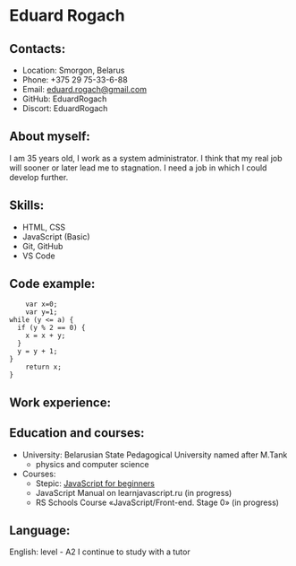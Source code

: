 # **Eduard Rogach**

## Contacts:
 * Location: Smorgon, Belarus
 * Phone: +375 29 75-33-6-88
 * Email: eduard.rogach@gmail.com
 * GitHub: EduardRogach
 * Discort: EduardRogach

## About myself:
I am 35 years old, I work as a system administrator. I think that my real job will sooner or later lead me to stagnation. I need a job in which I could develop further.

## Skills:
 * HTML,  CSS
 * JavaScript (Basic)
 * Git, GitHub
 * VS Code

## Code example:

``` function testWhile(a) {
    var x=0;
    var y=1;
while (y <= a) {
  if (y % 2 == 0) {
    x = x + y;
  }
  y = y + 1;  
}
    return x;
}
```
## Work experience:

## Education and courses:
  * University:  Belarusian State Pedagogical University named after M.Tank
     * physics and computer science
  * Courses: 
     * Stepic: [JavaScript for beginners](https://stepik.org/course/2223/syllabus)
     * JavaScript Manual on learnjavascript.ru (in progress)
     * RS Schools Course «JavaScript/Front-end. Stage 0» (in progress)

## Language:
English: level - A2
I continue to study with a tutor